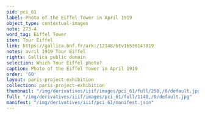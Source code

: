 ```yaml
---
pid: pci_61
label: Photo of the Eiffel Tower in April 1919
object_type: contextual-images
note: 273-4
word_tag: Eiffel Tower
item: Tour Eiffel
link: https://gallica.bnf.fr/ark:/12148/btv1b530147819
notes: avril 1919 Tour Eiffel
rights: Gallica public domain
selection: Which Tour Eiffel photo?
caption: Photo of the Eiffel Tower in April 1919
order: '60'
layout: paris-project-exhibition
collection: paris-project-exhibition
thumbnail: "/img/derivatives/iiif/images/pci_61/full/250,/0/default.jpg"
full: "/img/derivatives/iiif/images/pci_61/full/1140,/0/default.jpg"
manifest: "/img/derivatives/iiif/pci_61/manifest.json"
---
```

